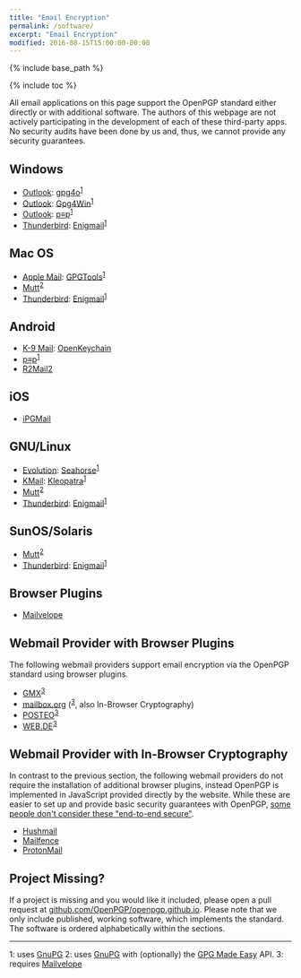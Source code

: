 ```yaml
---
title: "Email Encryption"
permalink: /software/
excerpt: "Email Encryption"
modified: 2016-08-15T15:00:00-00:00
---
```


{% include base_path %}

{% include toc %}

All email applications on this page support the OpenPGP standard either directly or with additional software.
The authors of this webpage are not actively participating in the development of each of these third-party apps.
No security audits have been done by us and, thus, we cannot provide any security guarantees.

## Windows
* [Outlook](http://www.microsoft.com/outlook): [gpg4o](https://www.giepa.de/produkte/gpg4o/)<sup>[1](#gnupg)</sup>
* [Outlook](http://www.microsoft.com/outlook): [Gpg4Win](https://www.gpg4win.de)<sup>[1](#gnupg)</sup>
* [Outlook](http://www.microsoft.com/outlook): [p≡p](https://prettyeasyprivacy.com)<sup>[1](#gnupg)</sup>
* [Thunderbird](https://www.mozilla.org/de/thunderbird/): [Enigmail](https://enigmail.net)<sup>[1](#gnupg)</sup>

## Mac OS
* [Apple Mail](https://support.apple.com/mail): [GPGTools](https://gpgtools.org)<sup>[1](#gnupg)</sup>
* [Mutt](http://www.mutt.org/)<sup>[2](#gpgme)</sup>
* [Thunderbird](https://www.mozilla.org/de/thunderbird/): [Enigmail](https://enigmail.net)<sup>[1](#gnupg)</sup>

## Android
* [K-9 Mail](https://k9mail.github.io/): [OpenKeychain](http://www.openkeychain.org)
* [p≡p](https://prettyeasyprivacy.com)<sup>[1](#gnupg)</sup>
* [R2Mail2](https://r2mail2.com)

## iOS
* [iPGMail](https://ipgmail.com/)

## GNU/Linux
* [Evolution](https://wiki.gnome.org/Apps/Evolution): [Seahorse](https://wiki.gnome.org/action/show/Apps/Seahorse)<sup>[1](#gnupg)</sup>
* [KMail](https://www.kde.org/applications/internet/kmail/): [Kleopatra](https://www.kde.org/applications/utilities/kleopatra/)<sup>[1](#gnupg)</sup>
* [Mutt](http://www.mutt.org/)<sup>[2](#gpgme)</sup>
* [Thunderbird](https://www.mozilla.org/de/thunderbird/): [Enigmail](https://enigmail.net)<sup>[1](#gnupg)</sup>

## SunOS/Solaris
* [Mutt](http://www.mutt.org/)<sup>[2](#gpgme)</sup>
* [Thunderbird](https://www.mozilla.org/de/thunderbird/): [Enigmail](https://enigmail.net)<sup>[1](#gnupg)</sup>

## Browser Plugins
* [Mailvelope](https://www.mailvelope.com)

## Webmail Provider with Browser Plugins
The following webmail providers support email encryption via the OpenPGP standard using browser plugins.

* [GMX](http://www.gmx.net/)<sup>[3](#mailvelope)</sup>
* [mailbox.org](https://mailbox.org/) (<sup>[3](#mailvelope)</sup>, also In-Browser Cryptography)
* [POSTEO](https://posteo.de)<sup>[3](#mailvelope)</sup>
* [WEB.DE](http://web.de/)<sup>[3](#mailvelope)</sup>

## Webmail Provider with In-Browser Cryptography
In contrast to the previous section, the following webmail providers do not require the installation of additional browser plugins, instead OpenPGP is implemented in JavaScript provided directly by the website.
While these are easier to set up and provide basic security guarantees with OpenPGP, [some people don't consider these "end-to-end secure"](https://tonyarcieri.com/whats-wrong-with-webcrypto).

* [Hushmail](https://www.hushmail.com/)
* [Mailfence](https://www.mailfence.com/)
* [ProtonMail](https://protonmail.com/)

## Project Missing?
If a project is missing and you would like it included, please open a pull request at [github.com/OpenPGP/openpgp.github.io](https://github.com/OpenPGP/openpgp.github.io).
Please note that we only include published, working software, which implements the standard.
The software is ordered alphabetically within the sections.

---

<a name="gnupg">1</a>: uses [GnuPG](https://www.gnupg.org)
<a name="gpgme">2</a>: uses [GnuPG](https://www.gnupg.org) with (optionally) the [GPG Made Easy](https://www.gnupg.org/related_software/gpgme/index.html) API.
<a name="mailvelope">3</a>: requires [Mailvelope](https://www.mailvelope.com)
